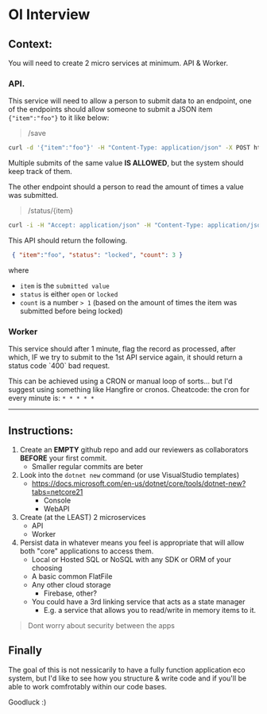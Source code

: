 <h1>OI Interview</h1>

<h2>Context:</h2>

You will need to create 2 micro services at minimum. API & Worker.

<h3>API.</h3>

This service will need to allow a person to submit data to an endpoint, one of the endpoints should allow someone to submit a JSON item `{"item":"foo"}` to it like below:

> /save

``` bash
curl -d '{"item":"foo"}' -H "Content-Type: application/json" -X POST http://localhost:3000/save
```

Multiple submits of the same value **IS ALLOWED**, but the system should keep track of them.

The other endpoint should a person to read the amount of times a value was submitted.

>/status/{item}

```bash
curl -i -H "Accept: application/json" -H "Content-Type: application/json" http://localhost:3000/status/foo
```

This API should return the following.
```JSON
 { "item":"foo", "status": "locked", "count": 3 }
```
where 
* `item` is the `submitted value` 
* `status` is either `open` or `locked` 
* `count` is a number `> 1` (based on the amount of times the item was submitted before being locked)


<h3>Worker</h3>
This service should after 1 minute, flag the record as processed, after which, IF we try to submit to the 1st API service again, it should return a status code `400` bad request. 

This can be achieved using a CRON or manual loop of sorts... but I'd suggest using something like Hangfire or cronos. Cheatcode: the cron for every minute is: `* * * * *`

-----

<h2>Instructions:</h2>

1. Create an **EMPTY** github repo and add our reviewers as collaborators **BEFORE** your first commit.
    * Smaller regular commits are beter 
2. Look into the `dotnet new` command (or use VisualStudio templates)
    * https://docs.microsoft.com/en-us/dotnet/core/tools/dotnet-new?tabs=netcore21
      * Console 
      * WebAPI
3. Create (at the LEAST) 2 microservices
      * API
      * Worker
4. Persist data in whatever means you feel is appropriate that will allow both "core" applications to access them.
      * Local or Hosted SQL or NoSQL with any SDK or ORM of your choosing 
      * A basic common FlatFile
      * Any other cloud storage
        * Firebase, other?
      * You could have a 3rd linking service that acts as a state manager
        *  E.g. a service that allows you to read/write in memory items to it.

> Dont worry about security between the apps

<h2>Finally</h2>
The goal of this is not nessicarily to have a fully function application eco system, but I'd like to see how you structure & write code and if you'll be able to work comfrotably within our code bases.

Goodluck :)
